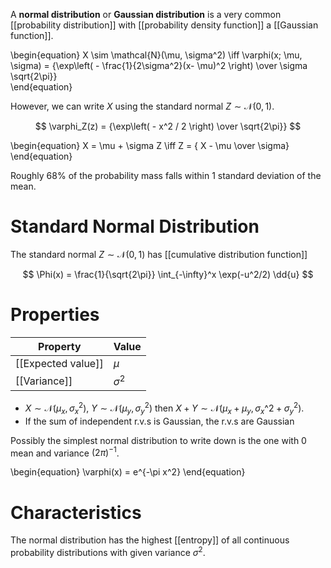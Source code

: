 A **normal distribution** or **Gaussian distribution** is a very common [[probability distribution]] with [[probability density function]] a [[Gaussian function]]. 


\begin{equation}
X \sim \mathcal{N}(\mu, \sigma^2) \iff \varphi(x; \mu, \sigma) = {\exp\left( - \frac{1}{2\sigma^2}(x- \mu)^2 \right) \over \sigma \sqrt{2\pi}}   
\end{equation}


However, we can write $X$ using the standard normal $Z \sim \mathcal{N}(0, 1)$.

$$
\varphi_Z(z) = {\exp\left( - x^2 / 2 \right) \over \sqrt{2\pi}}   
$$

\begin{equation}
X = \mu + \sigma Z \iff Z = { X - \mu \over \sigma}
\end{equation}

Roughly 68% of the probability mass falls within 1 standard deviation of the mean.

# Standard Normal Distribution


The standard normal $Z \sim \mathcal{N}(0,1)$ has [[cumulative distribution function]]

$$
\Phi(x) = \frac{1}{\sqrt{2\pi}} \int_{-\infty}^x \exp(-u^2/2) \dd{u}
$$


# Properties

|Property|Value|
|--------|-----|
|[[Expected value]]|$\mu$|
|[[Variance]]|$\sigma^2$|

* $X \sim \mathcal{N}(\mu_x, \sigma_x^2)$, $Y \sim \mathcal{N}(\mu_y, \sigma_y^2)$ then $X+Y \sim \mathcal{N}(\mu_x + \mu_y, \sigma_x\^2+\sigma_y^2)$.
* If the sum of independent r.v.s is Gaussian, the r.v.s are Gaussian


Possibly the simplest normal distribution to write down is the one with 0 mean and variance $(2\pi)^{-1}$.

\begin{equation}
\varphi(x) = e^{-\pi x^2}
\end{equation}


# Characteristics

The normal distribution has the highest [[entropy]] of all continuous probability distributions with given variance $\sigma^2$.